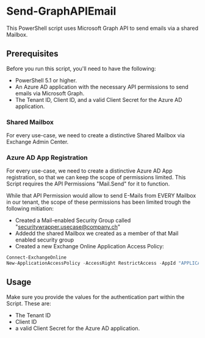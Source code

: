 # Send-GraphAPIEmail
This PowerShell script uses Microsoft Graph API to send emails via a shared Mailbox.

## Prerequisites
Before you run this script, you'll need to have the following:

- PowerShell 5.1 or higher.
- An Azure AD application with the necessary API permissions to send emails via Microsoft Graph.
- The Tenant ID, Client ID, and a valid Client Secret for the Azure AD application.



### Shared Mailbox
For every use-case, we need to create a distinctive Shared Mailbox via Exchange Admin Center.
 
### Azure AD App Registration
For every use-case, we need to create a distinctive Azure AD App registration, so that we can keep the scope of permissions limited.
This Script requires the API Permissions "Mail.Send" for it to function.

While that API Permission would allow to send E-Mails from EVERY Mailbox in our tenant, the scope of these permissions has been limited trough the following mitiation:
- Created a Mail-enabled Security Group called "securitywrapper.usecase@company.ch"
- Addedd the shared Mailbox we created as a member of that Mail enabled security group
- Created a new Exchange Online Application Access Policy:
```powershell
Connect-ExchangeOnline
New-ApplicationAccessPolicy -AccessRight RestrictAccess -AppId "APPLICATIONID" -PolicyScopeGroupId "NAMEOFMAILENABLEDSECURITYGROUP" -Description "Restrict Application Registration for sending and reading email"
```

## Usage
Make sure you provide the values for the authentication part within the Script. 
These are:
- The Tenant ID
- Client ID
- a valid Client Secret for the Azure AD application.

